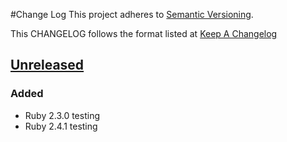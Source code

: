 #Change Log
This project adheres to [Semantic Versioning](http://semver.org/).

This CHANGELOG follows the format listed at [Keep A Changelog](http://keepachangelog.com/)

## [Unreleased]
### Added
- Ruby 2.3.0 testing
- Ruby 2.4.1 testing

[Unreleased]: https://github.com/sensu-plugins/sensu-plugins-chatwork/compare/0.0.0...HEAD
